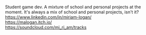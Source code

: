 Student game dev. A mixture of school and personal projects at the moment. It's always a mix of school and personal projects, isn't it?<br />
https://www.linkedin.com/in/miriam-logan/<br />
https://malogan.itch.io/<br />
https://soundcloud.com/mi_ri_am/tracks
<!---https://watchdominion.com--->

<!---
Mirimiri54322/Mirimiri54322 is a ✨ special ✨ repository because its `README.md` (this file) appears on your GitHub profile.
You can click the Preview link to take a look at your changes.
--->
